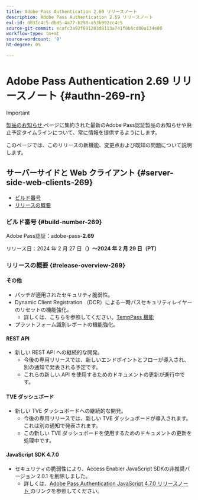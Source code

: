 ```yaml
---
title: Adobe Pass Authentication 2.69 リリースノート
description: Adobe Pass Authentication 2.69 リリースノート
exl-id: d031c4c5-dbd5-4a77-b298-a53b992cc4c5
source-git-commit: ecafc3a92f691203d8113a741f0b6cd00a134e80
workflow-type: tm+mt
source-wordcount: '0'
ht-degree: 0%

---
```


# Adobe Pass Authentication 2.69 リリースノート {#authn-269-rn}

>[!IMPORTANT]
>
> [ 製品のお知らせ ](/help/authentication/product-announcements.md) ページに集約された最新のAdobe Pass認証製品のお知らせや廃止予定タイムラインについて、常に情報を提供するようにします。

このページでは、このリリースの新機能、変更点および既知の問題について説明します。

## サーバーサイドと Web クライアント {#server-side-web-clients-269}

* [ビルド番号](#build-number-269)
* [リリースの概要](#release-overview-269)

### ビルド番号 {#build-number-269}

Adobe Pass認証：adobe-pass-**2.69**

リリース日：2024 年 2 月 27 日（**）～2024 年 2 月 29 日（PT）**

### リリースの概要 {#release-overview-269}

#### その他

* パッチが適用されたセキュリティ脆弱性。
* Dynamic Client Registration （DCR）による一時パスセキュリティレイヤーのリセットの機能強化。
   * 詳しくは、こちらを参照してください。[TempPass 機能 ](../integration-guide-programmers/features-premium/temporary-access/temp-pass-feature.md)
* プラットフォーム識別レポートの機能強化。

#### REST API

* 新しい REST API への継続的な開発。
   * 今後の専用リリースでは、新しいエンドポイントとフローが導入され、別の通知で発表される予定です。
   * これらの新しい API を使用するためのドキュメントの更新が進行中です。

#### TVE ダッシュボード

* 新しい TVE ダッシュボードへの継続的な開発。
   * 今後の専用リリースでは、新しい TVE ダッシュボードが導入されます。これは別の通知で発表されます。
   * この新しい TVE ダッシュボードを使用するためのドキュメントの更新を処理中です。

#### JavaScript SDK 4.7.0

* セキュリティの脆弱性により、Access Enabler JavaScript SDKの非推奨バージョン 2.0.1 を削除しました。
   * 詳しくは、[Adobe Pass Authentication JavaScript 4.7.0 リリースノート ](authn-rn-javascript-470.md) のリンクを参照してください。
